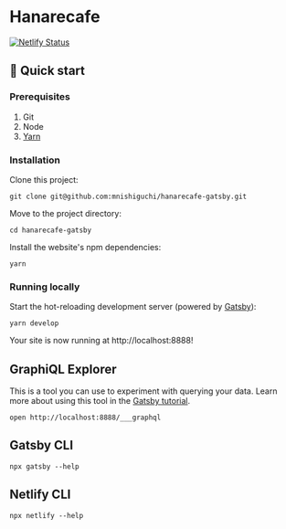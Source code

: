 # Hanarecafe

[![Netlify Status](https://api.netlify.com/api/v1/badges/0606bbc7-2062-48c5-93fc-81ee1a38b0d9/deploy-status)](https://app.netlify.com/sites/hanarecafe-gatsby/deploys)

## 🚀 Quick start

### Prerequisites

1. Git
1. Node
1. [Yarn](https://classic.yarnpkg.com/en/docs/install/#mac-stable)

### Installation

Clone this project:

```
git clone git@github.com:mnishiguchi/hanarecafe-gatsby.git
```

Move to the project directory:

```
cd hanarecafe-gatsby
```

Install the website's npm dependencies:

```
yarn
```

### Running locally

Start the hot-reloading development server (powered by [Gatsby](https://www.gatsbyjs.org)):

```
yarn develop
```

Your site is now running at http://localhost:8888!


## GraphiQL Explorer

This is a tool you can use to experiment with querying your data. Learn more about using this tool in the [Gatsby tutorial](https://www.gatsbyjs.org/tutorial/part-five/#introducing-graphiql).

```
open http://localhost:8888/___graphql
```

## Gatsby CLI

```
npx gatsby --help
```

## Netlify CLI

```
npx netlify --help
```
